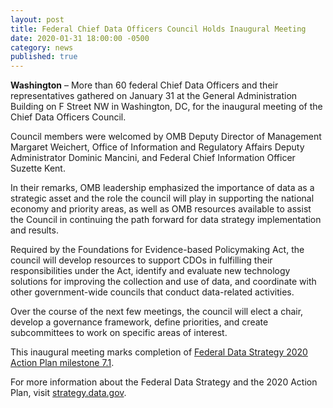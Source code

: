 ```yaml
---
layout: post
title: Federal Chief Data Officers Council Holds Inaugural Meeting
date: 2020-01-31 18:00:00 -0500
category: news
published: true
---
```


**Washington** – More than 60 federal Chief Data Officers and their representatives gathered on January 31 at the General Administration Building on F Street NW in Washington, DC, for the inaugural meeting of the Chief Data Officers Council.

Council members were welcomed by OMB Deputy Director of Management Margaret Weichert, Office of Information and Regulatory Affairs Deputy Administrator Dominic Mancini, and Federal Chief Information Officer Suzette Kent.

In their remarks, OMB leadership emphasized the importance of data as a strategic asset and the role the council will play in supporting the national economy and priority areas, as well as OMB resources available to assist the Council in continuing the path forward for data strategy implementation and results.

Required by the Foundations for Evidence-based Policymaking Act, the council will develop resources to support CDOs in fulfilling their responsibilities under the Act, identify and evaluate new technology solutions for improving the collection and use of data, and coordinate with other government-wide councils that conduct data-related activities.

Over the course of the next few meetings, the council will elect a chair, develop a governance framework, define priorities, and create subcommittees to work on specific areas of interest.

This inaugural meeting marks completion of [Federal Data Strategy 2020 Action Plan milestone 7.1](https://strategy.data.gov/action-plan/#action-7-launch-a-federal-chief-data-officer-council).

For more information about the Federal Data Strategy and the 2020 Action Plan, visit [strategy.data.gov](https://strategy.data.gov).
